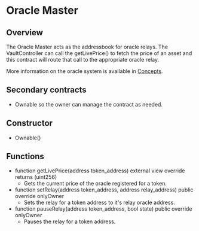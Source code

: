 # Oracle Master

## Overview
The Oracle Master acts as the addressbook for oracle relays. The VaultController can call the getLivePrice() to fetch the price of an asset and this contract will route that call to the appropriate oracle relay.

More information on the oracle system is available in [Concepts](../../../concepts/Borrowing/OracleSystem).

## Secondary contracts
* Ownable so the owner can manage the contract as needed.

## Constructor
* Ownable()

## Functions
* function getLivePrice(address token_address) external view override returns (uint256)
    * Gets the current price of the oracle registered for a token. 
* function setRelay(address token_address, address relay_address) public override onlyOwner
    * Sets the relay for a token address to it's relay oracle address.
* function pauseRelay(address token_address, bool state) public override onlyOwner
    * Pauses the relay for a token address.

